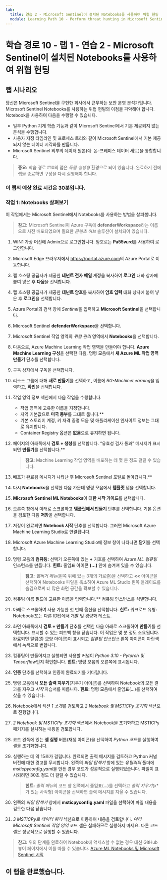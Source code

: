 ```yaml
---
lab:
  title: 연습 2 - Microsoft Sentinel이 설치된 Notebooks를 사용하여 위협 헌팅
  module: Learning Path 10 - Perform threat hunting in Microsoft Sentinel
---
```


# 학습 경로 10 - 랩 1 - 연습 2 - Microsoft Sentinel이 설치된 Notebooks를 사용하여 위협 헌팅

## 랩 시나리오

당신은 Microsoft Sentinel을 구현한 회사에서 근무하는 보안 운영 분석가입니다. Microsoft Sentinel Notebooks를 사용하는 위협 헌팅의 이점을 파악해야 합니다. Notebook을 사용하여 다음을 수행할 수 있습니다.

- 일부 Python 기계 학습 기능과 같이 Microsoft Sentinel에서 기본 제공되지 않는 분석을 수행합니다.
- 사용자 지정 타임라인 및 프로세스 트리와 같이 Microsoft Sentinel에서 기본 제공되지 않는 데이터 시각화를 만듭니다.
- Microsoft Sentinel 외부의 데이터 원본(예: 온-프레미스 데이터 세트)을 통합합니다.

>**중요:** 학습 경로 #10의 랩은 *독립 실행형* 환경으로 되어 있습니다. 완료하기 전에 랩을 종료하면 구성을 다시 실행해야 합니다.

### 이 랩의 예상 완료 시간은 30분입니다.

### 작업 1: Notebooks 살펴보기

이 작업에서는 Microsoft Sentinel에서 Notebooks를 사용하는 방법을 살펴봅니다.

>**참고:** Microsoft Sentinel이 Azure 구독에 **defenderWorkspace**라는 이름으로 사전 배포되었으며 필요한 *콘텐츠 허브* 솔루션이 설치되어 있습니다.

1. WIN1 가상 머신에 Admin으로 로그인합니다. 암호로는 **Pa55w.rd**를 사용하여 로그인합니다.  

1. Microsoft Edge 브라우저에서 <https://portal.azure.com>의 Azure Portal로 이동합니다.

1. 랩 호스팅 공급자가 제공한 **테넌트 전자 메일** 계정을 복사하여 **로그인** 대화 상자에 붙여 넣은 후 **다음**을 선택합니다.

1. 랩 호스팅 공급자가 제공한 **테넌트 암호**를 복사하여 **암호 입력** 대화 상자에 붙여 넣은 후 **로그인**을 선택합니다.

1. Azure Portal의 검색 창에 *Sentinel*을 입력하고 **Microsoft Sentinel**을 선택합니다.

1. Microsoft Sentinel **defenderWorkspace**을 선택합니다.

1. Microsoft Sentinel 작업 영역의 *위협 관리* 영역에서 **Notebooks**을 선택합니다.

1. 다음으로, Azure Machine Learning 작업 영역을 만들어야 합니다. **Azure Machine Learning 구성**을 선택한 다음, 명령 모음에서 **새 Azure ML 작업 영역 만들기** 단추를 선택합니다.

1. 구독 상자에서 구독을 선택합니다.

1. 리소스 그룹에 대해 **새로 만들기**를 선택하고, 이름에 *RG-MachineLearning*을 입력하고, **확인**을 선택합니다. 

1. 작업 영역 정보 섹션에서 다음 작업을 수행합니다.

     - 작업 영역에 고유한 이름을 지정합니다.
     - 지역 기본값으로 **미국 동부**를 그대로 둡니다.**
     - 기본 스토리지 계정, 키 자격 증명 모음 및 애플리케이션 인사이트 정보는 그대로 유지합니다.
     - Container Registry 옵션은 **없음**으로 유지하면 됩니다.

1. 페이지의 아래쪽에서 **검토 + 생성**를 선택합니다. “유효성 검사 통과” 메시지가 표시되면 **만들기**를 선택합니다.** 

     >**참고:** Machine Learning 작업 영역을 배포하는 데 몇 분 정도 걸릴 수 있습니다.

1. 배포가 완료됨 메시지가 나타난 후 Microsoft Sentinel 포털로 돌아갑니다.**

1. 다시 **Notebooks**을 선택한 다음 가운데 명령 모음에서 **템플릿** 탭을 선택합니다. 

1. **Microsoft Sentinel ML Notebooks에 대한 시작 가이드**를 선택합니다.

1. 오른쪽 창에서 아래로 스크롤하고 **템플릿에서 만들기** 단추를 선택합니다. 기본 옵션을 검토한 다음 **저장**을 선택합니다.

1. 저장이 완료되면 **Notebook 시작** 단추를 선택합니다. 그러면 Microsoft Azure Machine Learning Studio로 연결됩니다.

1. Microsoft Azure Machine Learning Studio에 정보 창이 나타나면 **닫기**를 선택합니다.

1. 명령 모음의 **컴퓨팅:** 선택기 오른쪽에 있는 **+** 기호를 선택하여 *Azure ML 컴퓨팅* 인스턴스를 만듭니다. **힌트:** 줄임표 아이콘 **(...)** 안에 숨겨져 있을 수 있습니다.

     >**참고:** *햄버거 메뉴*(왼쪽 위에 있는 3개의 가로줄)을 선택하고 **<<** 아이콘을 선택하여 Notebooks 파일을 축소하여 Azure ML Studio 왼쪽 블레이드를 숨김으로써 더 많은 화면 공간을 확보할 수 있습니다.

1. 컴퓨팅 이름 필드에 고유한 이름을 입력합니다.** 컴퓨팅 인스턴스를 식별합니다.

1. 아래로 스크롤하여 사용 가능한 첫 번째 옵션을 선택합니다. **힌트:** 워크로드 유형: Notebook(또는 다른 IDE)에서 개발 및 경량화 테스트.

1. 화면 아래쪽에서 **검토 + 만들기** 단추를 선택한 다음 아래로 스크롤하여 **만들기**를 선택합니다. 표시할 수 있는 피드백 창을 닫습니다. 이 작업은 몇 분 정도 소요됩니다. 완료되면 알림(종 모양 아이콘)이 표시되고 *컴퓨팅 인스턴스* 왼쪽 아이콘이 파란색에서 녹색으로 변합니다.

1. 컴퓨팅이 만들어지고 실행되면 사용할 커널이 *Python 3.10 - Pytorch 및 Tensorflow*인지 확인합니다. **힌트:** 명령 모음의 오른쪽에 표시됩니다.

1. **인증** 단추를 선택하고 인증이 완료되기를 기다립니다.

1. 명령 모음에서 **모든 출력 지우기**(지우기 아이콘)를 선택하여 Notebook의 모든 결과를 지우고 *시작* 자습서를 따릅니다. **힌트:** 명령 모음에서 줄임표(...)를 선택하여 찾을 수 있습니다.

1. Notebook에서 섹션 *1 소개*를 검토하고 *2 Notebook 및 MSTICPy 초기화* 섹션으로 진행합니다.

1. *2 Notebook 및 MSTICPy 초기화* 섹션에서 Notebook을 초기화하고 MSTICPy 패키지를 설치하는 내용을 검토합니다.

1. 코드 왼쪽에 있는 **셀 실행** 버튼(재생 아이콘)을 선택하여 *Python 코드*를 실행하여 셀을 초기화합니다.

1. 실행하는 데 약 15초가 걸립니다. 완료되면 출력 메시지를 검토하고 Python 커널 버전에 대한 경고를 무시합니다. 왼쪽의 *파일 탐색기* 창에 있는 *유틸리티* 폴더에 *msticpyconfig.yaml*을 만든 경우 코드가 성공적으로 실행되었습니다. 파일이 표시되려면 30초 정도 더 걸릴 수 있습니다.

    >**힌트:** *출력 메뉴*의 코드 창 왼쪽에서 줄임표(...)를 선택하고 *출력 지우기*(x*가 있는 사각형) 아이콘을 선택하면 출력 메시지를 지울 수 있습니다.

1. 왼쪽의 *파일 탐색기* 창에서 **msticpyconfig.yaml** 파일을 선택하여 파일 내용을 검토한 다음 닫습니다.

1. *3 MSTICPy로 데이터 쿼리* 섹션으로 이동하여 내용을 검토합니다. *여러 Microsoft Sentinel 작업 영역* 코드 셀은 실패하므로 실행하지 마세요. 다른 코드 셀은 성공적으로 실행할 수 있습니다.

>**참고:** 위의 단계를 완료하여 Notebook에 액세스할 수 없는 경우 대신 GitHub 뷰어 페이지에서 이를 따를 수 있습니다. [Azure ML Notebooks 및 Microsoft Sentinel 시작](https://nbviewer.org/github/Azure/Azure-Sentinel-Notebooks/blob/master/A%20Getting%20Started%20Guide%20For%20Azure%20Sentinel%20ML%20Notebooks.ipynb) 

## 이 랩을 완료했습니다.
